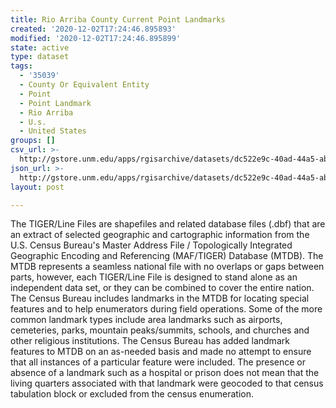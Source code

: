 ```yaml
---
title: Rio Arriba County Current Point Landmarks
created: '2020-12-02T17:24:46.895893'
modified: '2020-12-02T17:24:46.895899'
state: active
type: dataset
tags:
  - '35039'
  - County Or Equivalent Entity
  - Point
  - Point Landmark
  - Rio Arriba
  - U.s.
  - United States
groups: []
csv_url: >-
  http://gstore.unm.edu/apps/rgisarchive/datasets/dc522e9c-40ad-44a5-abd2-e42712644e57/tl_2010_35039_pointlm.derived.csv
json_url: >-
  http://gstore.unm.edu/apps/rgisarchive/datasets/dc522e9c-40ad-44a5-abd2-e42712644e57/tl_2010_35039_pointlm.derived.json
layout: post

---
```

The TIGER/Line Files are shapefiles and related database files (.dbf) that are an extract of selected geographic and cartographic information from the U.S. Census Bureau's Master Address File / Topologically Integrated Geographic Encoding and Referencing (MAF/TIGER) Database (MTDB).  The MTDB represents a seamless national file with no overlaps or gaps between parts, however, each TIGER/Line File is designed to stand alone as an independent data set, or they can be combined to cover the entire nation.  The Census Bureau includes landmarks in the MTDB for locating special features and to help enumerators during field operations.  Some of the more common landmark types include area landmarks such as airports, cemeteries, parks, mountain peaks/summits, schools, and churches and other religious institutions.  The Census Bureau has added landmark features to MTDB on an as-needed basis and made no attempt to ensure that all instances of a particular feature were included.  The presence or absence of a landmark such as a hospital or prison does not mean that the living quarters associated with that landmark were geocoded to that census tabulation block or excluded from the census enumeration.  

